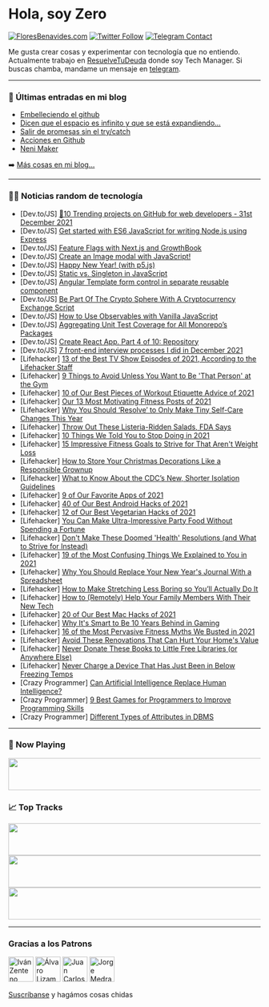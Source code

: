 # Hola, soy Zero

[![FloresBenavides.com](https://img.shields.io/website?down_message=oops&label=MiBlog&style=for-the-badge&up_message=online&url=https%3A%2F%2Ffloresbenavides.com)](https://floresbenavides.com) [![Twitter Follow](https://img.shields.io/twitter/follow/ZeroDragon?color=%231DA1F2&label=Follow&logo=twitter&logoColor=ffffff&style=for-the-badge)](https://twitter.com/zerodragon) [![Telegram Contact](https://img.shields.io/badge/escr%C3%ADbeme-ZeroDragon-%2326A5E4?style=for-the-badge&logo=telegram)](https://t.me/zerodragon)

Me gusta crear cosas y experimentar con tecnología que no entiendo.
Actualmente trabajo en [ResuelveTuDeuda](http://github.com/resuelve) donde soy Tech Manager.
Si buscas chamba, mandame un mensaje en [telegram](https://t.me/zerodragon).

---

### 📕 Últimas entradas en mi blog
<!-- BLOG-POST-LIST:START -->
- [Embelleciendo el github](https://floresbenavides.com/embelleciendo-el-github/)
- [Dicen que el espacio es infinito y que se está expandiendo…](https://floresbenavides.com/dicen-que-el-espacio-es-infinito-y-que-se-esta-expandiendo/)
- [Salir de promesas sin el try/catch](https://floresbenavides.com/salir-de-promesas-sin-el-try-catch/)
- [Acciones en Github](https://floresbenavides.com/acciones-en-github/)
- [Neni Maker](https://floresbenavides.com/neni-maker/)
<!-- BLOG-POST-LIST:END -->

➡️ [Más cosas en mi blog...](https://floresbenavides.com)

---

### 👨‍💻 Noticias random de tecnología
<!-- TECH-POSTS:START -->
- [Dev.to/JS] [🚀10 Trending projects on GitHub for web developers - 31st December 2021](https://dev.to/iainfreestone/10-trending-projects-on-github-for-web-developers-31st-december-2021-46c6)
- [Dev.to/JS] [Get started with ES6 JavaScript for writing Node.js using Express](https://dev.to/geekygeeky/get-started-with-es6-javascript-for-writing-nodejs-using-express-544h)
- [Dev.to/JS] [Feature Flags with Next.js and GrowthBook](https://dev.to/jdorn/feature-flags-with-nextjs-and-growthbook-4ide)
- [Dev.to/JS] [Create an Image modal with JavaScript!](https://dev.to/salehmubashar/create-an-image-modal-with-javascript-2lf3)
- [Dev.to/JS] [Happy New Year! &lpar;with p5.js&rpar;](https://dev.to/ashwinscode/happy-new-year-2n3c)
- [Dev.to/JS] [Static vs. Singleton in JavaScript](https://dev.to/projektorius96/static-vs-singleton-in-javascript-4ki9)
- [Dev.to/JS] [Angular Template form control in separate reusable component](https://dev.to/gaurangdhorda/angular-template-form-control-in-separate-reusable-component-1c9h)
- [Dev.to/JS] [Be Part Of The Crypto Sphere With A Cryptocurrency Exchange Script](https://dev.to/carar_austin1/be-part-of-the-crypto-sphere-with-a-cryptocurrency-exchange-script-1be8)
- [Dev.to/JS] [How to Use Observables with Vanilla JavaScript](https://dev.to/ahmedtarekhasan/how-to-use-observables-with-vanilla-javascript-p6l)
- [Dev.to/JS] [Aggregating Unit Test Coverage for All Monorepo’s Packages](https://dev.to/mbarzeev/aggregating-unit-test-coverage-for-all-monorepos-packages-20c6)
- [Dev.to/JS] [Create React App. Part 4 of 10: Repository](https://dev.to/101samovar/create-react-app-part-4-of-10-repository-3lfk)
- [Dev.to/JS] [7 front-end interview processes I did in December 2021](https://dev.to/anabella/7-front-end-interview-processes-i-did-in-december-2021-5484)
- [Lifehacker] [13 of the Best TV Show Episodes of 2021, According to the Lifehacker Staff](https://lifehacker.com/13-of-the-best-tv-show-episodes-of-2021-according-to-t-1848255534)
- [Lifehacker] [9 Things to Avoid Unless You Want to Be &#39;That Person&#39; at the Gym](https://lifehacker.com/9-things-to-avoid-unless-you-want-to-be-that-person-at-1848213192)
- [Lifehacker] [10 of Our Best Pieces of Workout Etiquette Advice of 2021](https://lifehacker.com/10-of-our-best-pieces-of-workout-etiquette-advice-of-20-1848175214)
- [Lifehacker] [Our 13 Most Motivating Fitness Posts of 2021](https://lifehacker.com/our-13-most-motivating-fitness-posts-of-2021-1848180023)
- [Lifehacker] [Why You Should ‘Resolve’ to Only Make Tiny Self-Care Changes This Year](https://lifehacker.com/why-you-should-resolve-to-only-make-tiny-self-care-ch-1848179783)
- [Lifehacker] [Throw Out These Listeria-Ridden Salads, FDA Says](https://lifehacker.com/throw-out-these-listeria-ridden-salads-fda-says-1848280969)
- [Lifehacker] [10 Things We Told You to Stop Doing in 2021](https://lifehacker.com/10-things-we-told-you-to-stop-doing-in-2021-1848169246)
- [Lifehacker] [15 Impressive Fitness Goals to Strive for That Aren&#39;t Weight Loss](https://lifehacker.com/15-impressive-fitness-goals-to-strive-for-that-arent-we-1848089302)
- [Lifehacker] [How to Store Your Christmas Decorations Like a Responsible Grownup](https://lifehacker.com/how-to-store-your-christmas-decorations-like-a-responsi-1848256836)
- [Lifehacker] [What to Know About the CDC’s New, Shorter Isolation Guidelines](https://lifehacker.com/what-to-know-about-the-cdc-s-new-shorter-isolation-gui-1848275978)
- [Lifehacker] [9 of Our Favorite Apps of 2021](https://lifehacker.com/9-of-our-favorite-apps-of-2021-1848253254)
- [Lifehacker] [40 of Our Best Android Hacks of 2021](https://lifehacker.com/40-of-our-best-android-hacks-of-2021-1848246417)
- [Lifehacker] [12 of Our Best Vegetarian Hacks of 2021](https://lifehacker.com/12-of-our-best-vegetarian-hacks-of-2021-1848234925)
- [Lifehacker] [You Can Make Ultra-Impressive Party Food Without Spending a Fortune](https://lifehacker.com/you-can-make-ultra-impressive-party-food-without-spendi-1848250408)
- [Lifehacker] [Don&#39;t Make These Doomed &#39;Health&#39; Resolutions &lpar;and What to Strive for Instead&rpar;](https://lifehacker.com/dont-make-these-doomed-health-resolutions-and-what-to-1848216356)
- [Lifehacker] [19 of the Most Confusing Things We Explained to You in 2021](https://lifehacker.com/19-of-the-most-confusing-things-we-explained-to-you-in-1848260303)
- [Lifehacker] [Why You Should Replace Your New Year&#39;s Journal With a Spreadsheet](https://lifehacker.com/why-you-should-replace-your-new-years-journal-with-a-sp-1848117995)
- [Lifehacker] [How to Make Stretching Less Boring so You’ll Actually Do It](https://lifehacker.com/how-to-make-stretching-less-boring-so-you-ll-actually-d-1848132760)
- [Lifehacker] [How to &lpar;Remotely&rpar; Help Your Family Members With Their New Tech](https://lifehacker.com/how-to-remotely-help-your-family-members-with-their-n-1848133025)
- [Lifehacker] [20 of Our Best Mac Hacks of 2021](https://lifehacker.com/20-of-our-best-mac-hacks-of-2021-1848214870)
- [Lifehacker] [Why It&#39;s Smart to Be 10 Years Behind in Gaming](https://lifehacker.com/why-its-smart-to-be-10-years-behind-in-gaming-1848226775)
- [Lifehacker] [16 of the Most Pervasive Fitness Myths We Busted in 2021](https://lifehacker.com/16-of-the-most-pervasive-fitness-myths-we-busted-in-202-1848175977)
- [Lifehacker] [Avoid These Renovations That Can Hurt Your Home&#39;s Value](https://lifehacker.com/avoid-these-renovations-that-can-hurt-your-homes-value-1848271792)
- [Lifehacker] [Never Donate These Books to Little Free Libraries &lpar;or Anywhere Else&rpar;](https://lifehacker.com/no-one-wants-that-y2k-survival-guide-and-other-things-1848222017)
- [Lifehacker] [Never Charge a Device That Has Just Been in Below Freezing Temps](https://lifehacker.com/never-charge-a-device-that-has-just-been-in-below-freez-1848221259)
- [Crazy Programmer] [Can Artificial Intelligence Replace Human Intelligence?](https://www.thecrazyprogrammer.com/2021/12/can-artificial-intelligence-replace-human-intelligence.html)
- [Crazy Programmer] [9 Best Games for Programmers to Improve Programming Skills](https://www.thecrazyprogrammer.com/2021/12/games-for-programmers.html)
- [Crazy Programmer] [Different Types of Attributes in DBMS](https://www.thecrazyprogrammer.com/2021/12/types-of-attributes-in-dbms.html)<!-- TECH-POSTS:END -->

---

### 🎵 Now Playing
<a href="https://spotify-now-playing-dun.vercel.app/now-playing?open"><img src="https://spotify-now-playing-dun.vercel.app/now-playing" width="540" height="64"></a>

### 📈 Top Tracks
<a href="https://spotify-now-playing-dun.vercel.app/top-tracks?i=1&open"><img src="https://spotify-now-playing-dun.vercel.app/top-tracks?i=1" width="540" height="64"></a>
<a href="https://spotify-now-playing-dun.vercel.app/top-tracks?i=2&open"><img src="https://spotify-now-playing-dun.vercel.app/top-tracks?i=2" width="540" height="64"></a>
<a href="https://spotify-now-playing-dun.vercel.app/top-tracks?i=3&open"><img src="https://spotify-now-playing-dun.vercel.app/top-tracks?i=3" width="540" height="64"></a>

---

### Gracias a los Patrons
[<img src="https://avatars.githubusercontent.com/u/243380?v=4" alt="Iván Zenteno" width="50px">](https://github.com/k001) [<img src="https://avatars.githubusercontent.com/u/19955639?v=4" alt="Álvaro Lizama" width="50px">](https://github.com/alvarolizama) [<img src="https://avatars.githubusercontent.com/u/2718753?v=4" alt="Juan Carlos Ruiz" width="50px">](https://github.com/JuanCrg90) [<img src="https://avatars.githubusercontent.com/u/37025?v=4" alt="Jorge Medrano" width="50px">](https://github.com/h1pp1e) 

[Suscríbanse](https://www.patreon.com/zerodragon) y hagámos cosas chidas
